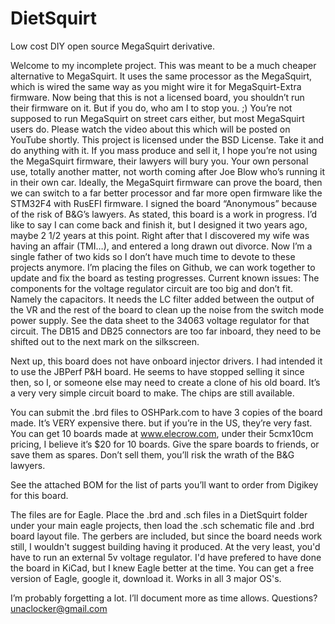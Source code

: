 # DietSquirt
Low cost DIY open source MegaSquirt derivative.

Welcome to my incomplete project. This was meant to be a much cheaper 
alternative to MegaSquirt. It uses the same processor as the MegaSquirt,
which is wired the same way as you might wire it for MegaSquirt-Extra 
firmware. Now being that this is not a licensed board, you shouldn’t run 
their firmware on it. But if you do, who am I to stop you. ;) You’re not 
supposed to run MegaSquirt on street cars either, but most MegaSquirt users 
do.
Please watch the video about this which will be posted on YouTube shortly.
This project is licensed under the BSD License. Take it and do anything with
it. If you mass produce and sell it, I hope you’re not using the MegaSquirt 
firmware, their lawyers will bury you. Your own personal use, totally another 
matter, not worth coming after Joe Blow who’s running it in their own car. 
Ideally, the MegaSquirt firmware can prove the board, then we can switch to 
a far better processor and far more open firmware like the STM32F4 with 
RusEFI firmware. I signed the board “Anonymous” because of the risk of 
B&G’s lawyers. 
As stated, this board is a work in progress. I’d like to say I can come 
back and finish it, but I designed it two years ago, maybe 2 1/2 years at 
this point. Right after that I discovered my wife was having an affair 
(TMI…), and entered a long drawn out divorce. Now I’m a single father of 
two kids so I don’t have much time to devote to these projects anymore. 
I’m placing the files on Github, we can work together to update and fix 
the board as testing progresses.
Current known issues: 
	The components for the voltage regulator circuit are too big and 
don’t fit. Namely the capacitors. 
	It needs the LC filter added between the output of the VR and the 
rest of the board to clean up the noise from the switch mode power supply. 
See the data sheet to the 34063 voltage regulator for that circuit.
	The DB15 and DB25 connectors are too far inboard, they need to be 
shifted out to the next mark on the silkscreen.

Next up, this board does not have onboard injector drivers. I had intended 
it to use the JBPerf P&H board. He seems to have stopped selling it since 
then, so I, or someone else may need to create a clone of his old board. 
It’s a very very simple circuit board to make. The chips are still available.

You can submit the .brd files to OSHPark.com to have 3 copies of the board 
made. It’s VERY expensive there. but if you’re in the US, they’re very fast. 
You can get 10 boards made at www.elecrow.com, under their 5cmx10cm pricing, 
I believe it’s $20 for 10 boards. Give the spare boards to friends, or save 
them as spares. Don’t sell them, you’ll risk the wrath of the B&G lawyers.

See the attached BOM for the list of parts you’ll want to order from Digikey 
for this board.

The files are for Eagle. Place the .brd and .sch files in a DietSquirt folder
under your main eagle projects, then load the .sch schematic file and .brd board 
layout file. The gerbers are included, but since the board needs work still, 
I wouldn't suggest building having it produced. At the very least, you'd have 
to run an external 5v voltage regulator. I'd have prefered to have done the 
board in KiCad, but I knew Eagle better at the time. You can get a free version 
of Eagle, google it, download it. Works in all 3 major OS's.

I’m probably forgetting a lot. I’ll document more as time allows. 
Questions? unaclocker@gmail.com
